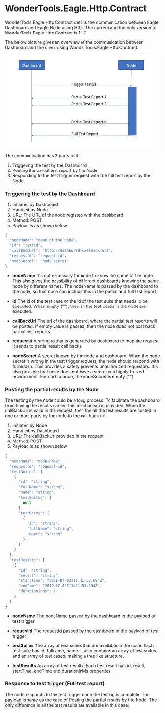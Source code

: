 # WonderTools.Eagle.Http.Contract

WonderTools.Eagle.Http.Contract details the communication between Eagle Dashboard and Eagle Node using Http. The current and the only version of WonderTools.Eagle.Http.Contract is 1.1.0

The below picture gives an overview of the communication between Dashboard and the client using WonderTools.Eagle.Http.Contract.

![WonderTools Eagle Http Contract](https://raw.githubusercontent.com/WonderTools/Eagle.Documentation/master/http-contract.JPG)

The communication has 3 parts to it.
1. Triggering the test by the Dashboard
2. Posting the partial test report by the Node
3. Responding to the test trigger request with the full test report by the Node.


### Triggering the test by the Dashboard
1. Initiated by Dashboard
2. Handled by Node
3. URL: The URL of the node registed with the dashboard
4. Method: POST
5. Payload is as shown below
```javascript
{
  "nodeName": "name of the node",
  "id": "testid",
  "callBackUrl": "http://dashboard-callback.url",
  "requestId": "request id",
  "nodeSecret": "node secret"
}
```
* __nodeName__
It's not necessary for node to know the name of the node. This also gives the possibility of different dashboards knowing the same node by different names. The nodeName is passed by the dashboard to the node, so that node can include this in the partial and full test report

* __id__
The id of the test case or the id of the test suite that needs to be executed. When empty (""), then all the test cases in the node are executed.

* __callBackUrl__
The url of the dashboard, where the partial test reports will be posted. If empty value is passed, then the node does not post back partial rest reports.

* __requestId__
A string to that is generated by dashboard to map the request it sends to partial result call backs.

* __nodeSecret__
A secret known by the node and dashboard. When the node secret is wrong in the test trigger request, the node should respond with forbidden. This provides a safety prevents unauthorized requestors. It's also possible that node does not have a secret in a highly trusted environment. For such a node, the nodeSecret is empty ("")

### Posting the partial results by the Node
The testing by the node could be a long process. To facilitate the dashboard from having the results earlier, this mechanism is provided. When the callBackUrl is valid in the request, then the all the test results are posted in one or more parts by the node to the call back url.

1. Initiated by Node
2. Handled by Dashboard
3. URL: The callBackUrl provided in the request
4. Method: POST
5. Payload is as shown below
```javascript
{
  "nodeName": "node-name",
  "requestId": "request-id",
  "testSuites": [
    {
      "id": "string",
      "fullName": "string",
      "name": "string",
      "testSuites": [
        null
      ],
      "testCases": [
        {
          "id": "string",
          "fullName": "string",
          "name": "string"
        }
      ]
    }
  ],
  "testResults": [
    {
      "id": "string",
      "result": "string",
      "startTime": "2019-07-02T11:11:53.694Z",
      "endTime": "2019-07-02T11:11:53.694Z",
      "durationInMs": 0
    }
  ]
}
```
* __nodeName__
The nodeName passed by the dashboard in the payload of test trigger

* __requestId__
The requestId passed by the dashboard in the payload of test trigger

* __testSuites__
The array of test suites that are available in the node. Each test suite has id, fullname, name. It also contains an array of test suites and an array of test cases, making a tree like structure.

* __testResults__
An array of test results. Each test result has id, result, startTime, endTime and durationInMs properties

### Response to test trigger (Full test report)
The node responds to the test trigger once the testing is complete. The payload is same as the case of Posting the partial results by the Node. The only difference is all the test results are available in this case.

